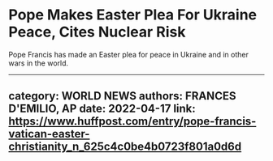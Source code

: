 # Pope Makes Easter Plea For Ukraine Peace, Cites Nuclear Risk

Pope Francis has made an Easter plea for peace in Ukraine and in other wars in the world.

---
category: WORLD NEWS
authors: FRANCES D'EMILIO, AP
date: 2022-04-17
link: https://www.huffpost.com/entry/pope-francis-vatican-easter-christianity_n_625c4c0be4b0723f801a0d6d
---
